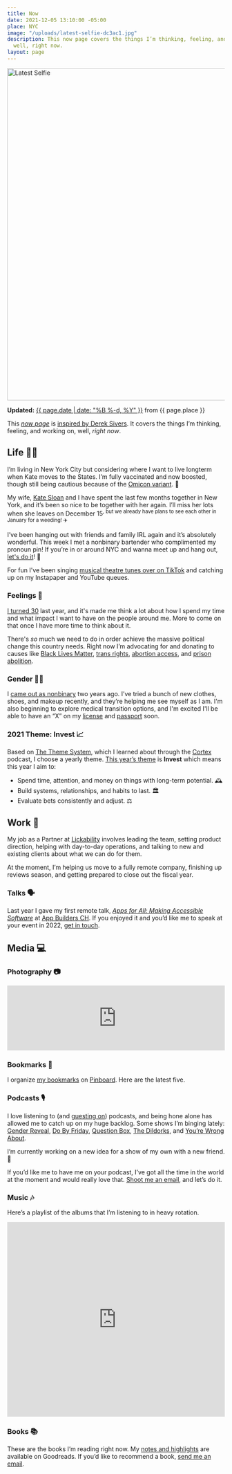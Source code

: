 ```yaml
---
title: Now
date: 2021-12-05 13:10:00 -05:00
place: NYC
image: "/uploads/latest-selfie-dc3ac1.jpg"
description: This now page covers the things I’m thinking, feeling, and working on,
  well, right now.
layout: page
---
```


<img src="/uploads/latest-selfie-c57f62.jpg" width="1024" height="768" alt="Latest Selfie">

**Updated:** [{{ page.date | date: "%B %-d, %Y" }}](https://github.com/mattbischoff/matthewbischoff.com/commits/gh-pages/now.markdown) from {{ page.place }}

This *[now page](https://nownownow.com/about)* is [inspired by Derek Sivers](https://sivers.org/nowff). It covers the things I’m thinking, feeling, and working on, well, *right now*.

## Life 👱🏻

I’m living in New York City but considering where I want to live longterm when Kate moves to the States. I’m fully vaccinated and now boosted, though still being cautious because of the [Omicon variant](https://en.wikipedia.org/wiki/SARS-CoV-2_Omicron_variant). 💉

My wife, [Kate Sloan](https://twitter.com/Girly_Juice) and I have spent the last few months together in New York, and it’s been so nice to be together with her again. I’ll miss her lots when she leaves on December 15<sup>, but we already have plans to see each other in January for a weeding! ✈️

I’ve been hanging out with friends and family IRL again and it’s absolutely wonderful. This week I met a nonbinary bartender who complimented my pronoun pin! If you’re in or around NYC and wanna meet up and hang out, [let's do it](https://matthewbischoff.com/lets-hang-out/)! 👋

For fun I've been singing [musical theatre tunes over on TikTok](https://www.tiktok.com/@matthew_bischoff/) and catching up on my Instapaper and YouTube queues.

### Feelings 🔮

[I turned 30](https://www.instagram.com/p/CJaNlzXJMy0/) last year, and it's made me think a lot about how I spend my time and what impact I want to have on the people around me. More to come on that once I have more time to think about it. 

There's *so* much we need to do in order achieve the massive political change this country needs. Right now I’m advocating for and donating to causes like [Black Lives Matter](https://blacklivesmatter.com), [trans rights](https://transequality.org), [abortion access](https://abortionfunds.org), and [prison abolition](http://criticalresistance.org).

### Gender 🏳️‍⚧️

I [came out as nonbinary](https://twitter.com/mb/status/1150437952155242496) two years ago. I’ve tried a bunch of new clothes, shoes, and makeup recently, and they’re helping me see myself as I am. I'm also beginning to explore medical transition options, and I'm excited I'll be able to have an “X” on my [license](https://www.syracuse.com/state/2020/11/new-york-to-add-nonbinary-gender-option-x-for-drivers-licenses.html) and [passport](https://www.usatoday.com/story/travel/news/2021/07/01/passport-have-new-gender-option-added-non-binary-people/7826603002/) soon.

### 2021 Theme: Invest 📈

Based on [The Theme System](https://www.thethemesystem.com), which I learned about through the [Cortex](http://cortex.fm) podcast, I choose a yearly theme. [This year’s theme](https://matthewbischoff.com/2021-theme-invest/) is **Invest** which means this year I aim to:

* Spend time, attention, and money on things with long-term potential. 🕰
* Build systems, relationships, and habits to last. 🏛
* Evaluate bets consistently and adjust. ⚖️

## Work 👅

My job as a Partner at [Lickability](https://lickability.com) involves leading the team, setting product direction, helping with day-to-day operations, and talking to new and existing clients about what we can do for them.

At the moment, I’m helping us move to a fully remote company, finishing up reviews season, and getting prepared to close out the fiscal year.

### Talks 🗣

Last year I gave my first remote talk, *[Apps for All: Making Accessible Software](https://matthewbischoff.com/apps-for-all/)* at [App Builders CH](https://appbuilders.ch). If you enjoyed it and you’d like me to speak at your event in 2022, [get in touch](/contact).

## Media 💻

### Photography 📷

<!-- SnapWidget -->
<script src="https://snapwidget.com/js/snapwidget.js"></script>
<iframe loading="eager" src="https://snapwidget.com/embed/956991" class="snapwidget-widget" allowtransparency="true" frameborder="0" scrolling="no" style="border:none; overflow:hidden;  width:100%; "></iframe>

### Bookmarks 📌

I organize [my bookmarks](https://pinboard.in/u:mattb) on [Pinboard](https://pinboard.in/). Here are the latest five.

<script language="javascript" src="https://pinboard.in//widgets/v1/linkroll/?user=mattb&count=5"></script>

### Podcasts 🎙

I love listening to (and [guesting on](/about/#podcasts)) podcasts, and being hone alone has allowed me to catch up on my huge backlog. Some shows I’m binging lately: [Gender Reveal](https://www.genderpodcast.com), [Do By Friday](http://dobyfriday.com), [Question Box](https://www.questionboxshow.com), [The Dildorks](http://thedildorks.com), and [You’re Wrong About](https://yourewrongabout.com).

I’m currently working on a new idea for a show of my own with a new friend. 🤫

If you’d like me to have me on your podcast, I’ve got all the time in the world at the moment and would really love that. [Shoot me an email](mailto:mb@matthewbischoff.com?subject=Podcast), and let’s do it.

### Music 🎶

Here’s a playlist of the albums that I’m listening to in heavy rotation.

<iframe allow="autoplay \*; encrypted-media \*; fullscreen \*" frameborder="0" height="450" style="width:100%;max-width:660px;overflow:hidden;background:transparent;" sandbox="allow-forms allow-popups allow-same-origin allow-scripts allow-storage-access-by-user-activation allow-top-navigation-by-user-activation" src="https://embed.music.apple.com/us/playlist/heavy-rotation/pl.u-vvRNDtBrg68"></iframe>

### Books 📚

These are the books I’m reading right now. My [notes and highlights](https://www.goodreads.com/notes/3162891-matthew-bischoff?ref=rnlp) are available on Goodreads. If you’d like to recommend a book, [send me an email](mailto:mb@matthewbischoff.com?subject=Book%20Reccomendation).

<script src="https://www.goodreads.com/review/grid_widget/3162891.Matthew's%20currently-reading%20book%20montage?cover_size=medium&hide_link=true&hide_title=true&num_books=20&order=a&shelf=currently-reading&sort=date_added&widget_id=1608402622" type="text/javascript" charset="utf-8"></script>